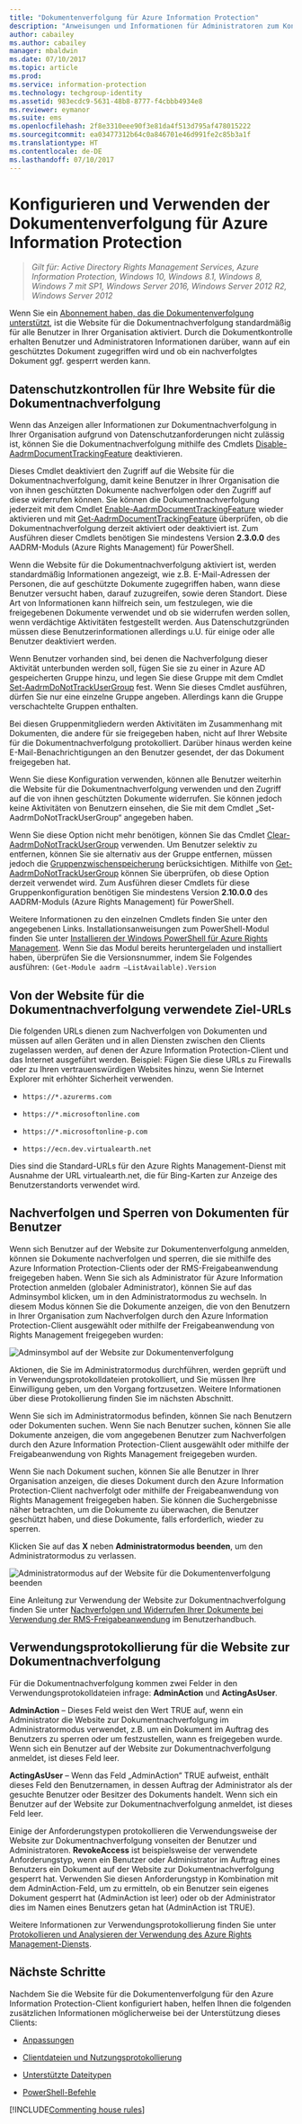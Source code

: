```yaml
---
title: "Dokumentenverfolgung für Azure Information Protection"
description: "Anweisungen und Informationen für Administratoren zum Konfigurieren und Verwenden der Dokumentenverfolgung für Azure Information Protection."
author: cabailey
ms.author: cabailey
manager: mbaldwin
ms.date: 07/10/2017
ms.topic: article
ms.prod: 
ms.service: information-protection
ms.technology: techgroup-identity
ms.assetid: 983ecdc9-5631-48b8-8777-f4cbbb4934e8
ms.reviewer: eymanor
ms.suite: ems
ms.openlocfilehash: 2f8e3310eee90f3e81da4f513d795af478015222
ms.sourcegitcommit: ea03477312b64c0a846701e46d991fe2c85b3a1f
ms.translationtype: HT
ms.contentlocale: de-DE
ms.lasthandoff: 07/10/2017
---
```

# <a name="configuring-and-using-document-tracking-for-azure-information-protection"></a>Konfigurieren und Verwenden der Dokumentenverfolgung für Azure Information Protection

>*Gilt für: Active Directory Rights Management Services, Azure Information Protection, Windows 10, Windows 8.1, Windows 8, Windows 7 mit SP1, Windows Server 2016, Windows Server 2012 R2, Windows Server 2012*

Wenn Sie ein [Abonnement haben, das die Dokumentenverfolgung unterstützt](https://www.microsoft.com/en-us/cloud-platform/azure-information-protection-features), ist die Website für die Dokumentnachverfolgung standardmäßig für alle Benutzer in Ihrer Organisation aktiviert. Durch die Dokumentkontrolle erhalten Benutzer und Administratoren Informationen darüber, wann auf ein geschütztes Dokument zugegriffen wird und ob ein nachverfolgtes Dokument ggf. gesperrt werden kann.

## <a name="privacy-controls-for-your-document-tracking-site"></a>Datenschutzkontrollen für Ihre Website für die Dokumentnachverfolgung

Wenn das Anzeigen aller Informationen zur Dokumentnachverfolgung in Ihrer Organisation aufgrund von Datenschutzanforderungen nicht zulässig ist, können Sie die Dokumentnachverfolgung mithilfe des Cmdlets [Disable-AadrmDocumentTrackingFeature](/powershell/module/aadrm/disable-aadrmdocumenttrackingfeature) deaktivieren. 

Dieses Cmdlet deaktiviert den Zugriff auf die Website für die Dokumentnachverfolgung, damit keine Benutzer in Ihrer Organisation die von ihnen geschützten Dokumente nachverfolgen oder den Zugriff auf diese widerrufen können. Sie können die Dokumentnachverfolgung jederzeit mit dem Cmdlet [Enable-AadrmDocumentTrackingFeature](/powershell/module/aadrm/enable-aadrmdocumenttrackingfeature) wieder aktivieren und mit [Get-AadrmDocumentTrackingFeature](/powershell/module/aadrm/get-aadrmdocumenttrackingfeature) überprüfen, ob die Dokumentnachverfolgung derzeit aktiviert oder deaktiviert ist. Zum Ausführen dieser Cmdlets benötigen Sie mindestens Version **2.3.0.0** des AADRM-Moduls (Azure Rights Management) für PowerShell. 

Wenn die Website für die Dokumentnachverfolgung aktiviert ist, werden standardmäßig Informationen angezeigt, wie z.B. E-Mail-Adressen der Personen, die auf geschützte Dokumente zugegriffen haben, wann diese Benutzer versucht haben, darauf zuzugreifen, sowie deren Standort. Diese Art von Informationen kann hilfreich sein, um festzulegen, wie die freigegebenen Dokumente verwendet und ob sie widerrufen werden sollen, wenn verdächtige Aktivitäten festgestellt werden. Aus Datenschutzgründen müssen diese Benutzerinformationen allerdings u.U. für einige oder alle Benutzer deaktiviert werden. 

Wenn Benutzer vorhanden sind, bei denen die Nachverfolgung dieser Aktivität unterbunden werden soll, fügen Sie sie zu einer in Azure AD gespeicherten Gruppe hinzu, und legen Sie diese Gruppe mit dem Cmdlet [Set-AadrmDoNotTrackUserGroup](/powershell/module/aadrm/Set-AadrmDoNotTrackUserGroup) fest. Wenn Sie dieses Cmdlet ausführen, dürfen Sie nur eine einzelne Gruppe angeben. Allerdings kann die Gruppe verschachtelte Gruppen enthalten. 

Bei diesen Gruppenmitgliedern werden Aktivitäten im Zusammenhang mit Dokumenten, die andere für sie freigegeben haben, nicht auf Ihrer Website für die Dokumentnachverfolgung protokolliert. Darüber hinaus werden keine E-Mail-Benachrichtigungen an den Benutzer gesendet, der das Dokument freigegeben hat.

Wenn Sie diese Konfiguration verwenden, können alle Benutzer weiterhin die Website für die Dokumentnachverfolgung verwenden und den Zugriff auf die von ihnen geschützten Dokumente widerrufen. Sie können jedoch keine Aktivitäten von Benutzern einsehen, die Sie mit dem Cmdlet „Set-AadrmDoNotTrackUserGroup“ angegeben haben.

Wenn Sie diese Option nicht mehr benötigen, können Sie das Cmdlet [Clear-AadrmDoNotTrackUserGroup](/powershell/module/aadrm/Clear-AadrmDoNotTrackUserGroup) verwenden. Um Benutzer selektiv zu entfernen, können Sie sie alternativ aus der Gruppe entfernen, müssen jedoch die [Gruppenzwischenspeicherung](../plan-design/prepare.md#group-membership-caching-by-azure-rights-management) berücksichtigen. Mithilfe von [Get-AadrmDoNotTrackUserGroup](/powershell/module/aadrm/get-AadrmDoNotTrackUserGroup) können Sie überprüfen, ob diese Option derzeit verwendet wird. Zum Ausführen dieser Cmdlets für diese Gruppenkonfiguration benötigen Sie mindestens Version **2.10.0.0** des AADRM-Moduls (Azure Rights Management) für PowerShell.

Weitere Informationen zu den einzelnen Cmdlets finden Sie unter den angegebenen Links. Installationsanweisungen zum PowerShell-Modul finden Sie unter [Installieren der Windows PowerShell für Azure Rights Management](../deploy-use/install-powershell.md). Wenn Sie das Modul bereits heruntergeladen und installiert haben, überprüfen Sie die Versionsnummer, indem Sie Folgendes ausführen: `(Get-Module aadrm –ListAvailable).Version`


## <a name="destination-urls-used-by-the-document-tracking-site"></a>Von der Website für die Dokumentnachverfolgung verwendete Ziel-URLs

Die folgenden URLs dienen zum Nachverfolgen von Dokumenten und müssen auf allen Geräten und in allen Diensten zwischen den Clients zugelassen werden, auf denen der Azure Information Protection-Client und das Internet ausgeführt werden. Beispiel: Fügen Sie diese URLs zu Firewalls oder zu Ihren vertrauenswürdigen Websites hinzu, wenn Sie Internet Explorer mit erhöhter Sicherheit verwenden.

-  `https://*.azurerms.com`

- `https://*.microsoftonline.com`

- `https://*.microsoftonline-p.com`

- `https://ecn.dev.virtualearth.net`

Dies sind die Standard-URLs für den Azure Rights Management-Dienst mit Ausnahme der URL virtualearth.net, die für Bing-Karten zur Anzeige des Benutzerstandorts verwendet wird.

## <a name="tracking-and-revoking-documents-for-users"></a>Nachverfolgen und Sperren von Dokumenten für Benutzer

Wenn sich Benutzer auf der Website zur Dokumentenverfolgung anmelden, können sie Dokumente nachverfolgen und sperren, die sie mithilfe des Azure Information Protection-Clients oder der RMS-Freigabeanwendung freigegeben haben. Wenn Sie sich als Administrator für Azure Information Protection anmelden (globaler Administrator), können Sie auf das Adminsymbol klicken, um in den Administratormodus zu wechseln. In diesem Modus können Sie die Dokumente anzeigen, die von den Benutzern in Ihrer Organisation zum Nachverfolgen durch den Azure Information Protection-Client ausgewählt oder mithilfe der Freigabeanwendung von Rights Management freigegeben wurden:

![Adminsymbol auf der Website zur Dokumentenverfolgung](../media/tracking-site-admin-icon.png)

Aktionen, die Sie im Administratormodus durchführen, werden geprüft und in Verwendungsprotokolldateien protokolliert, und Sie müssen Ihre Einwilligung geben, um den Vorgang fortzusetzen. Weitere Informationen über diese Protokollierung finden Sie im nächsten Abschnitt.

Wenn Sie sich im Administratormodus befinden, können Sie nach Benutzern oder Dokumenten suchen. Wenn Sie nach Benutzer suchen, können Sie alle Dokumente anzeigen, die vom angegebenen Benutzer zum Nachverfolgen durch den Azure Information Protection-Client ausgewählt oder mithilfe der Freigabeanwendung von Rights Management freigegeben wurden. 

Wenn Sie nach Dokument suchen, können Sie alle Benutzer in Ihrer Organisation anzeigen, die dieses Dokument durch den Azure Information Protection-Client nachverfolgt oder mithilfe der Freigabeanwendung von Rights Management freigegeben haben. Sie können die Suchergebnisse näher betrachten, um die Dokumente zu überwachen, die Benutzer geschützt haben, und diese Dokumente, falls erforderlich, wieder zu sperren. 

Klicken Sie auf das **X** neben **Administratormodus beenden**, um den Administratormodus zu verlassen.

![Administratormodus auf der Website für die Dokumentenverfolgung beenden](../media/tracking-site-exit-admin-icon.png)

Eine Anleitung zur Verwendung der Website zur Dokumentnachverfolgung finden Sie unter [Nachverfolgen und Widerrufen Ihrer Dokumente bei Verwendung der RMS-Freigabeanwendung](client-track-revoke.md) im Benutzerhandbuch.

## <a name="usage-logging-for-the-document-tracking-site"></a>Verwendungsprotokollierung für die Website zur Dokumentnachverfolgung

Für die Dokumentnachverfolgung kommen zwei Felder in den Verwendungsprotokolldateien infrage: **AdminAction** und **ActingAsUser**.

**AdminAction** – Dieses Feld weist den Wert TRUE auf, wenn ein Administrator die Website zur Dokumentnachverfolgung im Administratormodus verwendet, z.B. um ein Dokument im Auftrag des Benutzers zu sperren oder um festzustellen, wann es freigegeben wurde. Wenn sich ein Benutzer auf der Website zur Dokumentnachverfolgung anmeldet, ist dieses Feld leer.

**ActingAsUser** – Wenn das Feld „AdminAction“ TRUE aufweist, enthält dieses Feld den Benutzernamen, in dessen Auftrag der Administrator als der gesuchte Benutzer oder Besitzer des Dokuments handelt. Wenn sich ein Benutzer auf der Website zur Dokumentnachverfolgung anmeldet, ist dieses Feld leer. 

Einige der Anforderungstypen protokollieren die Verwendungsweise der Website zur Dokumentnachverfolgung vonseiten der Benutzer und Administratoren. **RevokeAccess** ist beispielsweise der verwendete Anforderungstyp, wenn ein Benutzer oder Administrator im Auftrag eines Benutzers ein Dokument auf der Website zur Dokumentnachverfolgung gesperrt hat. Verwenden Sie diesen Anforderungstyp in Kombination mit dem AdminAction-Feld, um zu ermitteln, ob ein Benutzer sein eigenes Dokument gesperrt hat (AdminAction ist leer) oder ob der Administrator dies im Namen eines Benutzers getan hat (AdminAction ist TRUE).


Weitere Informationen zur Verwendungsprotokollierung finden Sie unter [Protokollieren und Analysieren der Verwendung des Azure Rights Management-Diensts](../deploy-use/log-analyze-usage.md).



## <a name="next-steps"></a>Nächste Schritte
Nachdem Sie die Website für die Dokumentenverfolgung für den Azure Information Protection-Client konfiguriert haben, helfen Ihnen die folgenden zusätzlichen Informationen möglicherweise bei der Unterstützung dieses Clients:

- [Anpassungen](client-admin-guide-customizations.md)

- [Clientdateien und Nutzungsprotokollierung](client-admin-guide-files-and-logging.md)

- [Unterstützte Dateitypen](client-admin-guide-file-types.md)

- [PowerShell-Befehle](client-admin-guide-powershell.md)

[!INCLUDE[Commenting house rules](../includes/houserules.md)]
